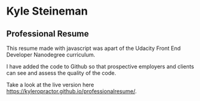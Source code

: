 # Kyle Steineman
## Professional Resume

This resume made with javascript was apart of the Udacity Front End Developer Nanodegree curriculum.

I have added the code to Github so that prospective employers and clients can see and assess the quality of the code.

Take a look at the live version here https://kyleropractor.github.io/professionalresume/.
